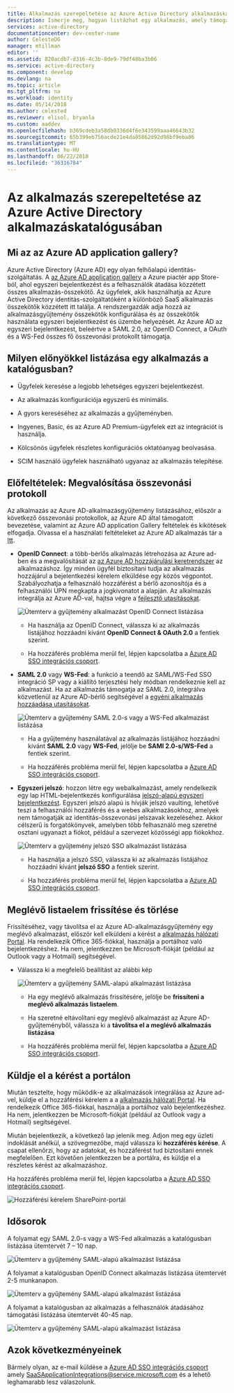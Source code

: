 ```yaml
---
title: Alkalmazás szerepeltetése az Azure Active Directory alkalmazáskatalógusában |} Microsoft Docs
description: Ismerje meg, hogyan listázhat egy alkalmazás, amely támogatja az egyszeri bejelentkezés az Azure Active Directory-alkalmazásgyűjtemény
services: active-directory
documentationcenter: dev-center-name
author: CelesteDG
manager: mtillman
editor: ''
ms.assetid: 820acdb7-d316-4c3b-8de9-79df48ba3b06
ms.service: active-directory
ms.component: develop
ms.devlang: na
ms.topic: article
ms.tgt_pltfrm: na
ms.workload: identity
ms.date: 05/14/2018
ms.author: celested
ms.reviewer: elisol, bryanla
ms.custom: aaddev
ms.openlocfilehash: b369cdeb3a58db0336d4f6e343599aaa46643b32
ms.sourcegitcommit: 65b399eb756acde21e4da85862d92d98bf9eba86
ms.translationtype: MT
ms.contentlocale: hu-HU
ms.lasthandoff: 06/22/2018
ms.locfileid: "36316784"
---
```

# <a name="list-your-application-in-the-azure-active-directory-application-gallery"></a>Az alkalmazás szerepeltetése az Azure Active Directory alkalmazáskatalógusában


##  <a name="what-is-the-azure-ad-application-gallery"></a>Mi az az Azure AD application gallery?

Azure Active Directory (Azure AD) egy olyan felhőalapú identitás-szolgáltatás. A [az Azure AD application gallery](https://azure.microsoft.com/marketplace/active-directory/all/) a Azure piactér app Store-ból, ahol egyszeri bejelentkezést és a felhasználók átadása közzétett összes alkalmazás-összekötő. Az ügyfelek, akik használhatja az Azure Active Directory identitás-szolgáltatóként a különböző SaaS alkalmazás összekötők közzétett itt találja. A rendszergazdák adja hozzá az alkalmazásgyűjtemény összekötők konfigurálása és az összekötők használata egyszeri bejelentkezést és üzembe helyezését. Az Azure AD az egyszeri bejelentkezést, beleértve a SAML 2.0, az OpenID Connect, a OAuth és a WS-Fed összes fő összevonási protokollt támogatja.

## <a name="what-are-the-benefits-of-listing-an-application-in-the-gallery"></a>Milyen előnyökkel listázása egy alkalmazás a katalógusban?

*  Ügyfelek keresése a legjobb lehetséges egyszeri bejelentkezést.

*  Az alkalmazás konfigurációja egyszerű és minimális.

*  A gyors kereséséhez az alkalmazás a gyűjteményben.

*  Ingyenes, Basic, és az Azure AD Premium-ügyfelek ezt az integrációt is használja.

*  Kölcsönös ügyfelek részletes konfigurációs oktatóanyag beolvasása.

*  SCIM használó ügyfelek használható ugyanaz az alkalmazás telepítése.

##  <a name="prerequisites-implement-federation-protocol"></a>Előfeltételek: Megvalósítása összevonási protokoll

Az alkalmazás az Azure AD-alkalmazásgyűjtemény listázásához, először a következő összevonási protokollok, az Azure AD által támogatott bevezetése, valamint az Azure AD application Gallery feltételek és kikötések elfogadja. Olvassa el a használati feltételeket az Azure AD alkalmazás tár a [Itt](https://azure.microsoft.com/en-us/support/legal/active-directory-app-gallery-terms/).

*   **OpenID Connect**: a több-bérlős alkalmazás létrehozása az Azure ad-ben és a megvalósítását az [az Azure AD hozzájárulási keretrendszer](active-directory-integrating-applications.md#overview-of-the-consent-framework) az alkalmazáshoz. Így minden ügyfél biztosítani tudja az alkalmazás hozzájárul a bejelentkezési kérelem elküldése egy közös végpontot. Szabályozhatja a felhasználó hozzáférést a bérlő azonosítója és a felhasználói UPN megkapta a jogkivonatot a alapján. Az alkalmazás integrálja az Azure AD-val, hajtsa végre a [fejlesztő utasításokat](active-directory-authentication-scenarios.md).

    ![Ütemterv a gyűjtemény alkalmazást OpenID Connect listázása](./media/active-directory-app-gallery-listing/openid.png)

    * Ha használja az OpenID Connect, válassza ki az alkalmazás listájához hozzáadni kívánt **OpenID Connect & OAuth 2.0** a fentiek szerint.

    * Ha hozzáférés probléma merül fel, lépjen kapcsolatba a [Azure AD SSO integrációs csoport](<mailto:SaaSApplicationIntegrations@service.microsoft.com>). 

*   **SAML 2.0** vagy **WS-Fed**: a funkció a teendő az SAML/WS-Fed SSO integráció SP vagy a kiállító terjesztési hely módban rendelkeznie kell az alkalmazást. Ha az alkalmazás támogatja az SAML 2.0, integrálva közvetlenül az Azure AD-bérlő segítségével a [egyéni alkalmazás hozzáadása utasításokat](../active-directory-saas-custom-apps.md).

    ![Ütemterv a gyűjtemény SAML 2.0-s vagy a WS-Fed alkalmazást listázása](./media/active-directory-app-gallery-listing/saml.png)

    * Ha a gyűjtemény használatával az alkalmazás listájához hozzáadni kívánt **SAML 2.0** vagy **WS-Fed**, jelölje be **SAMl 2.0-s/WS-Fed** a fentiek szerint.

    * Ha hozzáférés probléma merül fel, lépjen kapcsolatba a [Azure AD SSO integrációs csoport](<mailto:SaaSApplicationIntegrations@service.microsoft.com>). 

*   **Egyszeri jelszó**: hozzon létre egy webalkalmazást, amely rendelkezik egy lap HTML-bejelentkezés konfigurálása [jelszó-alapú egyszeri bejelentkezést](../manage-apps/what-is-single-sign-on.md). Egyszeri jelszó alapú is hívják jelszó vaulting, lehetővé teszi a felhasználói hozzáférés és a webes alkalmazásokhoz, amelyek nem támogatják az identitás-összevonási jelszavak kezeléséhez. Akkor célszerű is forgatókönyvek, amelyben több felhasználó meg szeretné osztani ugyanazt a fiókot, például a szervezet közösségi app fiókokhoz.

    ![Ütemterv a gyűjtemény jelszó SSO alkalmazást listázása](./media/active-directory-app-gallery-listing/passwordsso.png)

    * Ha használja a jelszó SSO, válassza ki az alkalmazás listájához hozzáadni kívánt **jelszó SSO** a fentiek szerint.

    * Ha hozzáférés probléma merül fel, lépjen kapcsolatba a [Azure AD SSO integrációs csoport](<mailto:SaaSApplicationIntegrations@service.microsoft.com>).

##  <a name="updateremove-existing-listing"></a>Meglévő listaelem frissítése és törlése

Frissítéséhez, vagy távolítsa el az Azure AD-alkalmazásgyűjtemény egy meglévő alkalmazást, először kell elküldeni a kérést a [alkalmazás hálózati Portal](https://microsoft.sharepoint.com/teams/apponboarding/Apps). Ha rendelkezik Office 365-fiókkal, használja a portálhoz való bejelentkezéshez. Ha nem, jelentkezzen be Microsoft-fiókját (például az Outlook vagy a Hotmail) segítségével.

* Válassza ki a megfelelő beállítást az alábbi kép

    ![Ütemterv a gyűjtemény SAML-alapú alkalmazást listázása](./media/active-directory-app-gallery-listing/updateorremove.png)
    
    * Ha egy meglévő alkalmazás frissítésére, jelölje be **frissíteni a meglévő alkalmazás listaelem**.

    * Ha szeretné eltávolítani egy meglévő alkalmazást az Azure AD-gyűjteményből, válassza ki a **távolítsa el a meglévő alkalmazás listázása**

    * Ha hozzáférés probléma merül fel, lépjen kapcsolatba a [Azure AD SSO integrációs csoport](<mailto:SaaSApplicationIntegrations@service.microsoft.com>). 

## <a name="submit-the-request-in-the-portal"></a>Küldje el a kérést a portálon

Miután tesztelte, hogy működik-e az alkalmazások integrálása az Azure ad-vel, küldje el a hozzáférési kérelem a a [alkalmazás hálózati Portal](https://microsoft.sharepoint.com/teams/apponboarding/Apps). Ha rendelkezik Office 365-fiókkal, használja a portálhoz való bejelentkezéshez. Ha nem, jelentkezzen be Microsoft-fiókját (például az Outlook vagy a Hotmail) segítségével.

Miután bejelentkezik, a következő lap jelenik meg. Adjon meg egy üzleti indoklását anélkül, a szövegmezőbe, majd válassza ki **hozzáférés kérése**. A csapat ellenőrzi, hogy az adatokat, és hozzáférést tud biztosítani ennek megfelelően. Ezt követően jelentkezzen be a portálra, és küldje el a részletes kérést az alkalmazáshoz.

Ha hozzáférés probléma merül fel, lépjen kapcsolatba a [Azure AD SSO integrációs csoport](<mailto:SaaSApplicationIntegrations@service.microsoft.com>).

![Hozzáférési kérelem SharePoint-portál](./media/active-directory-app-gallery-listing/accessrequest.png)

## <a name="timelines"></a>Idősorok
    
A folyamat egy SAML 2.0-s vagy a WS-Fed alkalmazás a katalógusban listázása ütemtervét 7 – 10 nap.

   ![Ütemterv a gyűjtemény SAML-alapú alkalmazást listázása](./media/active-directory-app-gallery-listing/timeline.png)

A folyamat a katalógusban OpenID Connect alkalmazás listázása ütemtervét 2-5 munkanapon.

   ![Ütemterv a gyűjtemény SAML-alapú alkalmazást listázása](./media/active-directory-app-gallery-listing/timeline2.png)

A folyamat a katalógusban az alkalmazás a felhasználók átadásához támogatási listázása ütemtervét 40-45 nap.

   ![Ütemterv a gyűjtemény SAML-alapú alkalmazást listázása](./media/active-directory-app-gallery-listing/provisioningtimeline.png)

## <a name="escalations"></a>Azok következményeinek

Bármely olyan, az e-mail küldése a [Azure AD SSO integrációs csoport](mailto:SaaSApplicationIntegrations@service.microsoft.com) amely SaaSApplicationIntegrations@service.microsoft.com és a lehető leghamarabb lesz válaszolunk.